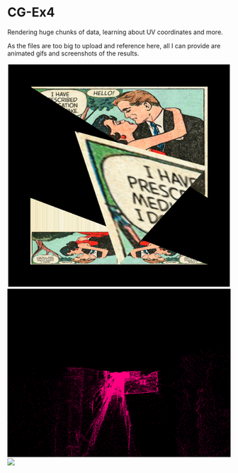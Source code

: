 # CG-Ex4
Rendering huge chunks of data, learning about UV coordinates and more.

As the files are too big to upload and reference here, all I can provide
are animated gifs and screenshots of the results.

<img src="B.png">
<img src="C.png">
<img src="FreemanAlley_show.gif">
